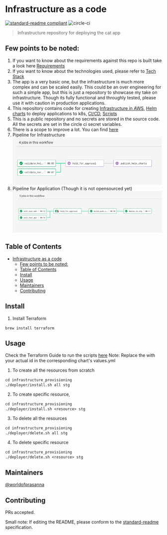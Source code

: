 # Infrastructure as a code

[![standard-readme compliant](https://img.shields.io/badge/standard--readme-OK-green.svg)](https://github.com/RichardLitt/standard-readme)
![circle-ci](https://img.shields.io/circleci/build/github/worldofprasanna/showcase-terraform-k8s/master)

> Infrastructure repository for deploying the cat app

## Few points to be noted:

1. If you want to know about the requirements against this repo is built take a look here [Requirements](Requirements.md)
2. If you want to know about the technologies used, please refer to [Tech Stack](TechStack.md)
3. The app is a very basic one, but the infrastructure is much more complex and can be scaled easily. This could be an over engineering for such a simple app, but this is just a repository to showcase my take on infrastructure. Though its fully functional and throughly tested, please use it with caution in production applications.
4. This repository contains code for creating [Infrastructure in AWS](infrastructure_provisioning/README.md), [Helm charts](charts/README.md) to deploy applications to k8s, [CI/CD](.circleci/config.yml), [Scripts](infracture_provisioning/deployer/README.md)
5. This is a public repository and no secrets are stored in the source code. All the secrets are set in the circle ci secret variables.
6. There is a scope to improve a lot. You can find [here](ThingsToImprove.md)
7. Pipeline for Infrastructure
![Infrastructure](assets/infrastructure-pipeline.png)
8. Pipeline for Application (Though it is not opensourced yet)
![Application](assets/app-pipeline.png)

## Table of Contents

- [Infrastructure as a code](#infrastructure-as-a-code)
  - [Few points to be noted:](#few-points-to-be-noted)
  - [Table of Contents](#table-of-contents)
  - [Install](#install)
  - [Usage](#usage)
  - [Maintainers](#maintainers)
  - [Contributing](#contributing)

## Install

1. Install Terraform
```
brew install terraform
```

## Usage

Check the Terraform Guide to run the scripts [here](TerraformGuide.md)
Note: Replace the <aws-account-id> with your actual id in the corresponding chart's values.yml

1. To create all the resources from scratch
```
cd infrastructure_provisioning
./deployer/install.sh all stg
```
2. To create specific resource,
```
cd infrastructure_provisioning
./deployer/install.sh <resource> stg
```
3. To delete all the resources
```
cd infrastructure_provisioning
./deployer/delete.sh all stg
```
4. To delete specific resource
```
cd infrastructure_provisioning
./deployer/delete.sh <resource> stg
```

## Maintainers

[@worldofprasanna](https://github.com/worldofprasanna)

## Contributing

PRs accepted.

Small note: If editing the README, please conform to the [standard-readme](https://github.com/RichardLitt/standard-readme) specification.
